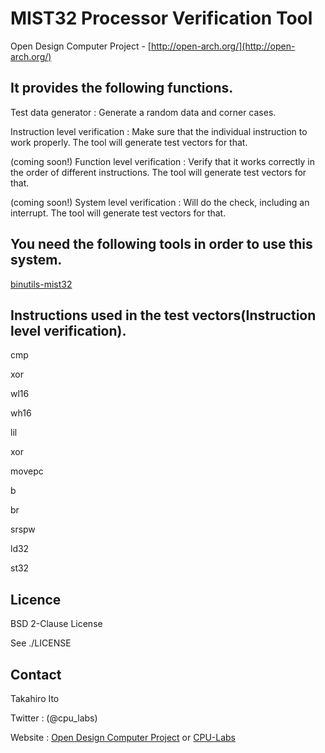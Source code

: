 MIST32 Processor Verification Tool
==================================

Open Design Computer Project - [http://open-arch.org/](http://open-arch.org/)


It provides the following functions.
---
  Test data generator : Generate a random data and corner cases.

  Instruction level verification : Make sure that the individual instruction to work properly. The tool will generate test vectors for that.
  
  (coming soon!) Function level verification : Verify that it works correctly in the order of different instructions. The tool will generate test vectors for that.
  
  (coming soon!) System level verification : Will do the check, including an interrupt. The tool will generate test vectors for that.
  
  
You need the following tools in order to use this system.
---
[binutils-mist32](https://github.com/techno/binutils-mist32)


Instructions used in the test vectors(Instruction level verification).
---
  cmp
  
  xor

  wl16
  
  wh16
  
  lil
  
  xor
  
  movepc
  
  b
  
  br
  
  srspw
  
  ld32
  
  st32
  
  
Licence
---
  BSD 2-Clause License
  
  See ./LICENSE

Contact
---
  Takahiro Ito
  
  Twitter : (@cpu_labs)
  
  Website : [Open Design Computer Project](http://open-arch.org) or [CPU-Labs](http://cpu-labs.com)
  

